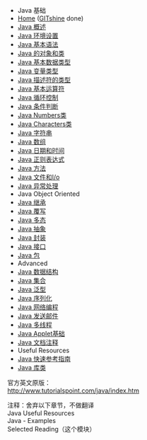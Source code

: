- Java 基础
 - [Home](home.md) ([GITshine](https://github.com/GITshine) done)
 - [Java 概述](overview.md)
 - [Java 环境设置](setup.md)
 - [Java 基本语法](basic-syntax.md)
 - [Java 的对象和类](object-classes.md)
 - [Java 基本数据类型](basic-datatypes.md)
 - [Java 变量类型](variable-types.md)
 - [Java 描述符的类型](modifier-types.md)
 - [Java 基本运算符](basic-operators.md)
 - [Java 循环控制](loop-control.md)
 - [Java 条件判断](decision-making.md)
 - [Java Numbers类](numbers.md) 
 - [Java Characters类](characters.md) 
 - [Java 字符串](strings.md)
 - [Java 数组](arrays.md)
 - [Java 日期和时间](date-time.md) 
 - [Java 正则表达式](regular-expressions.md)
 - [Java 方法](methods.md) 
 - [Java 文件和I/o](files-and-io.md) 
 - [Java 异常处理](exceptions.md) 
- Java Object Oriented
 - [Java 继承](inheritance.md) 
 - [Java 覆写](overriding.md) 
 - [Java 多态](polymorphism.md) 
 - [Java 抽象](abstraction.md) 
 - [Java 封装](ncapsulation.md) 
 - [Java 接口](interfaces.md) 
 - [Java 包](packages.md) 
- Advanced
 - [Java 数据结构](data-structures.md) 
 - [Java 集合](collections.md)
 - [Java 泛型](generics.md) 
 - [Java 序列化](serialization.md) 
 - [Java 网络编程](networking.md) 
 - [Java 发送邮件](sending-email.md)
 - [Java 多线程](multithreading.md) 
 - [Java Applet基础](applet-basics.md) 
 - [Java 文档注释](Documentation.md)
- Useful Resources
 - [Java 快速参考指南](quick-guide.md) 
 - [Java 库类](library-classes.md) 
 
官方英文原版：   
http://www.tutorialspoint.com/java/index.htm

 >
 注释：舍弃以下章节，不做翻译      
 Java Useful Resources   
 Java - Examples  
 Selected Reading（这个模块）


